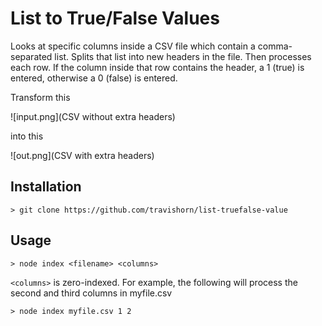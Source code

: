# List to True/False Values

Looks at specific columns inside a CSV file which contain a comma-separated list. Splits that list
into new headers in the file. Then processes each row. If the column inside that row contains the
header, a 1 (true) is entered, otherwise a 0 (false) is entered.

Transform this

![input.png](CSV without extra headers)

into this

![out.png](CSV with extra headers)

## Installation

```
> git clone https://github.com/travishorn/list-truefalse-value
```

## Usage

```
> node index <filename> <columns>
```

`<columns>` is zero-indexed. For example, the following will process the second and third columns
in myfile.csv

```
> node index myfile.csv 1 2
```

